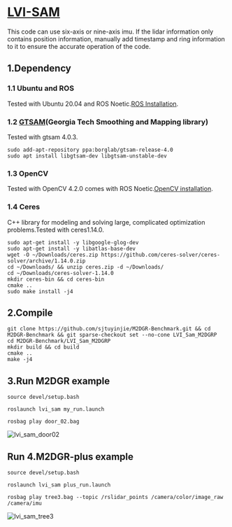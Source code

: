 # [LVI-SAM](https://github.com/TixiaoShan/LVI-SAM)
This code can use six-axis or nine-axis imu. If the lidar information only contains position information, manually add timestamp and ring information to it to ensure the accurate operation of the code.
## 1.Dependency
### 1.1 Ubuntu and ROS
Tested with Ubuntu 20.04 and ROS Noetic.[ROS Installation](https://wiki.ros.org/ROS/Installation).
### 1.2 [GTSAM](https://gtsam.org/get_started/)(Georgia Tech Smoothing and Mapping library)
Tested with gtsam 4.0.3.
```
sudo add-apt-repository ppa:borglab/gtsam-release-4.0
sudo apt install libgtsam-dev libgtsam-unstable-dev
```
### 1.3 OpenCV
Tested with OpenCV 4.2.0 comes with ROS Noetic.[OpenCV installation](https://opencv.org/).
### 1.4 Ceres 
C++ library for modeling and solving large, complicated optimization problems.Tested with ceres1.14.0.
```
sudo apt-get install -y libgoogle-glog-dev
sudo apt-get install -y libatlas-base-dev
wget -O ~/Downloads/ceres.zip https://github.com/ceres-solver/ceres-solver/archive/1.14.0.zip
cd ~/Downloads/ && unzip ceres.zip -d ~/Downloads/
cd ~/Downloads/ceres-solver-1.14.0
mkdir ceres-bin && cd ceres-bin
cmake ..
sudo make install -j4
```
## 2.Compile

```
git clone https://github.com/sjtuyinjie/M2DGR-Benchmark.git && cd M2DGR-Benchmark && git sparse-checkout set --no-cone LVI_Sam_M2DGRP
cd M2DGR-Benchmark/LVI_Sam_M2DGRP
mkdir build && cd build
cmake ..
make -j4 
```

## 3.Run M2DGR example
```
source devel/setup.bash

roslaunch lvi_sam my_run.launch

rosbag play door_02.bag
```
![lvi_sam_door02](https://github.com/sjtuyinjie/M2DGR-Benchmark/blob/main/LVI_Sam_M2DGRP/image/Peek%202024-10-13%2020-02.gif)
## Run 4.M2DGR-plus example
```
source devel/setup.bash

roslaunch lvi_sam plus_run.launch

rosbag play tree3.bag --topic /rslidar_points /camera/color/image_raw /camera/imu
```
![lvi_sam_tree3](https://github.com/sjtuyinjie/M2DGR-Benchmark/blob/main/LVI_Sam_M2DGRP/image/plus.gif)

